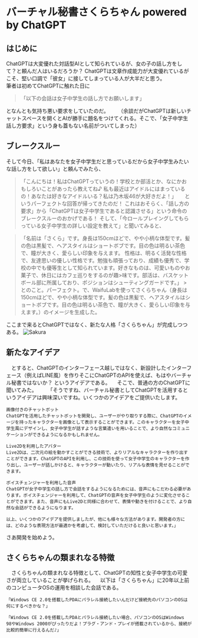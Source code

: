 # バーチャル秘書さくらちゃん powered by ChatGPT
## はじめに
ChatGPTは大変優れた対話型AIとして知られているが、女の子の話し方をして？と頼んだ人はいるだろうか？ ChatGPTは文章作成能力が大変優れているがこそ、堅い口調で「彼女」に接してしまっている人が大半だと思う。  
筆者は初めてChatGPTに触れた日に   

>「以下の会話は女子中学生の話し方でお願いします」

となんとも気持ち悪い要求をしていたのだ。　　
（余談だがChatGPTは新しいチャットスペースを開くとAIが勝手に題名をつけてくれる。そこで、「女子中学生話し方要求」という身も蓋もない名前がついてしまった） 

## ブレークスルー
そして今日、「私はあなたを女子中学生だと思っているだから女子中学生みたいな話し方をして欲しい」と頼んでみたら、
　
>「こんにちは！私はChatGPTっていうの！学校とか部活とか、なにかおもしろいことがあったら教えてね♪ 私も最近はアイドルにはまっているの！あなたは好きなアイドルいる？私は乃木坂46が大好きだよ！」
　
というパーフェクトな回答が帰ってきたのだ！ 
これはおそらく、「話し方の要求」から「ChatGPTは女子中学生であると認識させる」という命令のブレークスルーのおかげである！ 
そして、「今ロールプレイングしてもらっている女子中学生の詳しい設定を教えて」と聞いてみると、 

  > 「名前は「さくら」です。身長は150cmほどで、やや小柄な体型です。髪の色は黒髪で、ヘアスタイルはショートボブです。目の色は明るい茶色で、瞳が大きく、愛らしい印象を与えます。
   > 性格は、明るく活発な性格で、友達思いの優しい性格です。勉強も頑張っており、成績も優秀で、学校の中でも優等生として知られています。好きなものは、可愛いものやお菓子で、休日にはカフェ巡りをするのが趣>味です。部活は、バスケットボール部に所属しており、ポジションはシューティングガードです。」
    >とのこと。パーフェクト。で、WaifuLabを使ってさくらちゃん（身長は150cmほどで、やや小柄な体型です。髪の色は黒髪で、ヘアスタイルはショートボブです。目の色は明るい茶色で、瞳が大きく、愛らしい印象を与えます。）のイメージを生成した。 
    
ここまで来るとChatGPTではなく、新たな人格「さくらちゃん」が完成しつつある。
![Sakura](https://user-images.githubusercontent.com/50258044/219031949-6b215557-133c-4b37-bd8c-e39843455053.jpeg)

 
## 新たなアイデア
　とすると、ChatGPTのインターフェース越しではなく、新設計したインターフェース（例えばLINE風）を作りそこにChatGPTのAPIを使えば、もはやバーチャル秘書ではないか？ というアイデアである。 
　そこで、普通の方のChatGPTに聞いてみた。 
　
　「そうですね、バーチャル秘書としてChatGPTを活用するというアイデアは興味深いですね。いくつかのアイデアをご提供いたします。

	画像付きのチャットボット
	ChatGPTを活用したチャットボットを開発し、ユーザーがやり取りする際に、ChatGPTのイメージを持ったキャラクターを画像として表示することができます。このキャラクターを女子中学生風にデザインし、女子中学生が話すような言葉遣いを用いることで、より自然なコミュニケーションができるようになるかもしれません。

	Live2Dを利用したアバター
	Live2Dは、二次元の絵を動かすことができる技術で、よりリアルなキャラクターを作り出すことができます。ChatGPTのAPIを利用し、この技術を使って女子中学生のキャラクターを作り出し、ユーザーが話しかけると、キャラクターが動いたり、リアルな表情を見せることができます。

	ボイスチェンジャーを利用した音声
	ChatGPTが女子中学生の話し方で会話をするようになるためには、音声にもこだわる必要があります。ボイスチェンジャーを利用して、ChatGPTの音声を女子中学生のように変化させることができます。また、音声にもLive2Dと同様に合わせて、表情や動きを付けることで、より自然な会話ができるようになります。

	以上、いくつかのアイデアを提供しましたが、他にも様々な方法があります。開発者の方には、どのような表現方法が最適かを考慮して、検討していただけると良いと思います。」

さあ開発を始めよう。 


## さくらちゃんの類まれなる特徴
　さくらちゃんの類まれなる特徴として、ChatGPTの知性と女子中学生の可愛さが両立していることが挙げられる。 
　以下は「さくらちゃん」に20年以上前のコンピュータOSの運用を相談した会話である。 

    「Windows CE 2.0を搭載したPDAにパラレル接続したいんだけど接続先のパソコンのOSは何にするべきかな？」 

    「Windows CE 2.0を搭載したPDAとパラレル接続したい場合、パソコンのOSはWindows 98やWindows 2000がぴったりだよ！プラグ・アンド・プレイが搭載されているから、接続が比較的簡単に行えるんだ♪」 
